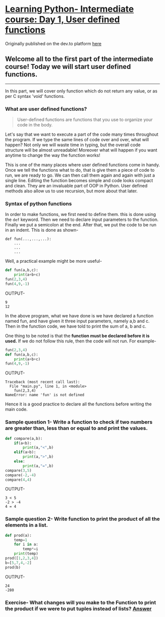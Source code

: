 # [Learning Python- Intermediate course: Day 1, User defined functions](https://dev.to/aatmaj/learning-python-intermediate-course-day-1-user-defined-functions-1kg7)

Originally published on the dev.to platform [here](https://dev.to/aatmaj/learning-python-intermediate-course-day-1-user-defined-functions-1kg7)

Welcome all to the first part of the intermediate course! Today we will start user defined functions.
---
____

In this part, we will cover only function which do not return any value, or as per C syntax 'void' functions.

### What are user defined functions?
> User-defined functions are functions that you use to organize your code in the body.

Let's say that we want to execute a part of the code many times throughout the program. If we type the same lines of code over and over, what will happen? Not only we will waste time in typing, but the overall code structure will be almost unreadable! Moreover what will happen if you want anytime to change the way the function works! 

This is one of the many places where user defined functions come in handy. Once we tell the functions what to do, that is give them a piece of code to run, we are ready to go. We can then call them again and again with just a single line. Editing the function becomes simple and code looks compact and clean. They are an invaluable part of OOP in Python. User defined methods also allow us to use recursion, but more about that later. 

### Syntax of python functions
In order to make functions, we first need to define them. this is done using the `def` keyword. Then we need to declare input parameters to the function. Finally we put a semicolon at the end. After that, we put the code to be run in an indent. This is done as shown-

```
def fun(...,...,...):
    ...
    ...
    ...
```
Well, a practical example might be more useful-
```python
def fun(a,b,c):
    print(a+b+c)
fun(2,3,4)
fun(4,9,-1)
```
OUTPUT-
```
9
12
```
In the above program, what we have done is we have declared a function named fun, and have given it three input parameters, namely a,b and c. Then in the function code, we have told to print the sum of a, b and c.

One thing to be noted is that the **function must be declared before it is used.** If we do not follow this rule, then the code will not run. For example-
```python
fun(2,3,4)
def fun(a,b,c):
    print(a+b+c)
fun(4,9,-1)
```
OUTPUT-
```
Traceback (most recent call last):
  File "main.py", line 1, in <module>
    fun(2,3,4)
NameError: name 'fun' is not defined
```
Hence it is a good practice to declare all the functions before writing the main code. 

### Sample question 1- Write a function to check if two numbers are greater than, less than or equal to and print the values.
```python
def compare(a,b):
    if(a<b):
        print(a,"<",b)
    elif(a>b):
        print(a,">",b)
    else:
        print(a,"=",b)
compare(3,5)
compare(-2,-4)
compare(4,4)
```
OUTPUT-
```
3 < 5
-2 > -4
4 = 4
```

### Sample question 2- Write function to print the product of all the elements in a list.
```python
def prod(a):
    temp=1
    for i in a:
        temp*=i 
    print(temp)
prod([1,2,3,4])
b=[5,7,4,-2]
prod(b)
```
OUTPUT-
```
24
-280
```
### Exercise- What changes will you make to the Function to print the product if we were to put tuples instead of lists? [Answer](https://github.com/Aatmaj-Zephyr/Learning-Python/blob/e0742533c3146fd2fc097935e67477e8ae9d1240/Intermediate/Day%201/Exercise%20solutions/Exercise%201.md)

